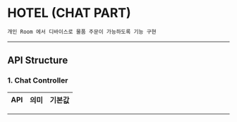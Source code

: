 # HOTEL (CHAT PART)

```bash
개인 Room 에서 디바이스로 물품 주문이 가능하도록 기능 구현
```

---

## API Structure
### 1. Chat Controller
| API | 의미 | 기본값 |
|---|:---:|---:|



---

